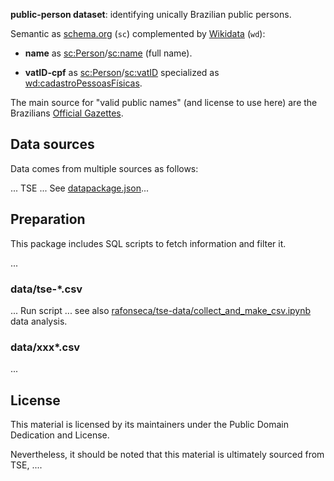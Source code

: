 **public-person dataset**:  identifying unically Brazilian public persons.

Semantic as [schema.org](http://schema.org/docs/schemas.html) (`sc`) complemented by [Wikidata](https://www.wikidata.org) (`wd`):

* **name** as [sc:Person](https://schema.org/Person)/[sc:name](https://schema.org/name) (full name).

* **vatID-cpf** as [sc:Person](https://schema.org/Person)/[sc:vatID](https://schema.org/vatID) specialized as [wd:cadastroPessoasFísicas](https://www.wikidata.org/wiki/Q5016244).


The main source for "valid public names" (and license to use here) are the Brazilians [Official Gazettes](https://en.wikipedia.org/wiki/Government_gazette).

## Data sources

Data comes from multiple sources as follows:

... TSE ... See [datapackage.json](datapackage.json)...

## Preparation

This package includes SQL scripts to fetch information and filter it.

...

### data/tse-*.csv

... Run script ... see also [rafonseca/tse-data/collect_and_make_csv.ipynb](https://github.com/rafonseca/tse-data/blob/master/collect_and_make_csv.ipynb) data analysis.

### data/xxx*.csv
...

## License

This material is licensed by its maintainers under the Public Domain Dedication
and License.

Nevertheless, it should be noted that this material is ultimately sourced from TSE, ....
